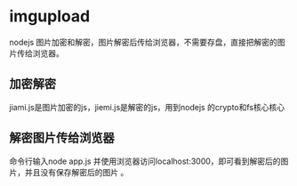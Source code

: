 # imgupload
nodejs 图片加密和解密，图片解密后传给浏览器，不需要存盘，直接把解密的图片传给浏览器。
## 加密解密
jiami.js是图片加密的js，jiemi.js是解密的js，用到nodejs 的crypto和fs核心核心
## 解密图片传给浏览器
命令行输入node app.js  并使用浏览器访问localhost:3000，即可看到解密后的图片，并且没有保存解密后的图片  。  
